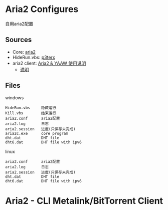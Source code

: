 # Aria2 Configures

自用aria2配置

## Sources

- Core: [aria2](https://github.com/aria2/aria2)
- HideRun.vbs: [p3terx](https://p3terx.com/archives/use-aria2-under-windows.html)
- aria2 client: [Aria2 & YAAW 使用说明](https://aria2c.com/usage.html)
	- [说明](#Aria2---CLI-Metalink/BitTorrent-Client)

## Files

windows

    HideRun.vbs		隐藏运行
    Kill.vbs		结束运行
    aria2.conf		aria2配置
    aria2.log		日志
    aria2.session	进度(只保存未完成)
    aria2c.exe		core program
    dht.dat			DHT file
    dht6.dat		DHT file with ipv6

linux

    aria2.conf		aria2配置
    aria2.log		日志
    aria2.session	进度(只保存未完成)
    dht.dat			DHT file
    dht6.dat		DHT file with ipv6

Aria2 - CLI Metalink/BitTorrent Client
========
